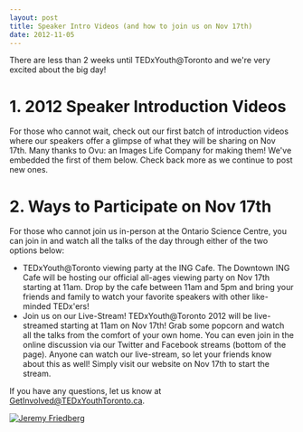 ```yaml
---
layout: post
title: Speaker Intro Videos (and how to join us on Nov 17th)
date: 2012-11-05
---
```


There are less than 2 weeks until TEDxYouth@Toronto and we're very excited about the big day!

# 1. 2012 Speaker Introduction Videos

For those who cannot wait, check out our first batch of introduction videos where our speakers offer a glimpse of what they will be sharing on Nov 17th.  Many thanks to Ovu: an Images Life Company for making them!  We've embedded the first of them below.  Check back more as we continue to post new ones.

# 2. Ways to Participate on Nov 17th

For those who cannot join us in-person at the Ontario Science Centre, you can join in and watch all the talks of the day through either of the two options below:

* TEDxYouth@Toronto viewing party at the ING Cafe.  The Downtown ING Cafe will be hosting our official all-ages viewing party on Nov 17th starting at 11am.  Drop by the cafe between 11am and 5pm and bring your friends and family to watch your favorite speakers with other like-minded TEDx'ers!
* Join us on our Live-Stream! TEDxYouth@Toronto 2012 will be live-streamed starting at 11am on Nov 17th!  Grab some popcorn and watch all the talks from the comfort of your own home.  You can even join in the online discussion via our Twitter and Facebook streams (bottom of the page).  Anyone can watch our live-stream, so let your friends know about this as well!  Simply visit our website on Nov 17th to start the stream.

If you have any questions, let us know at GetInvolved@TEDxYouthToronto.ca.

[![Jeremy Friedberg](http://img.youtube.com/vi/https://youtu.be/Tf9TH2lmQFA/0.jpg)](http://www.youtube.com/watch?v=https://youtu.be/Tf9TH2lmQFA)
